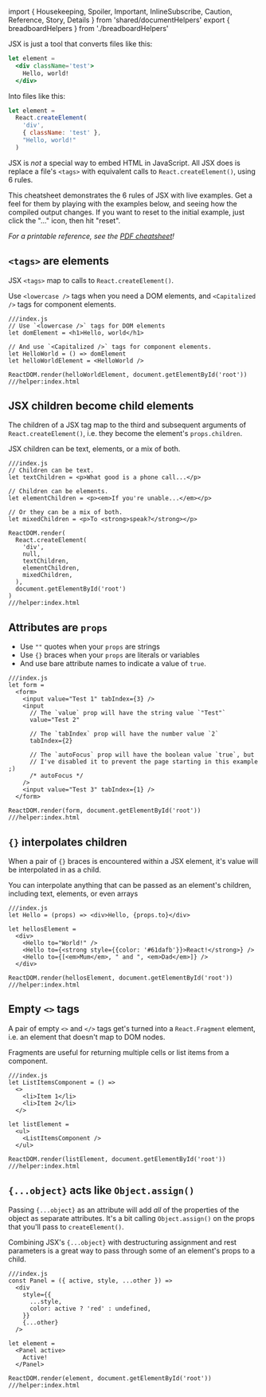 import { Housekeeping, Spoiler, Important, InlineSubscribe, Caution, Reference, Story, Details } from 'shared/documentHelpers'
export { breadboardHelpers } from './breadboardHelpers'


JSX is just a tool that converts files like this:

```jsx
let element =
  <div className='test'>
    Hello, world!
  </div>
```

Into files like this:

```js
let element =
  React.createElement(
    'div',
    { className: 'test' },
    "Hello, world!"
  )
```

JSX is *not* a special way to embed HTML in JavaScript. All JSX does is replace a file's `<tags>` with equivalent calls to `React.createElement()`, using 6 rules.

This cheatsheet demonstrates the 6 rules of JSX with live examples. Get a feel for them by playing with the examples below, and seeing how the compiled output changes. If you want to reset to the initial example, just click the "..." icon, then hit "reset".

*For a printable reference, see the [PDF cheatsheet](/toolbox/react-cheatsheets/#JSX)!*


## `<tags>` are elements

JSX `<tags>` map to calls to `React.createElement()`.

Use `<lowercase />` tags when you need a DOM elements, and `<Capitalized />` tags for component elements.

```jsx{unpersisted,defaultLeftPanel=transformedSource,defaultIsLeftPanelSplit}
///index.js
// Use `<lowercase />` tags for DOM elements
let domElement = <h1>Hello, world</h1>

// And use `<Capitalized />` tags for component elements.
let HelloWorld = () => domElement
let helloWorldElement = <HelloWorld /> 

ReactDOM.render(helloWorldElement, document.getElementById('root'))
///helper:index.html
```


## JSX children become child elements

The children of a JSX tag map to the third and subsequent arguments of `React.createElement()`, i.e. they become the element's `props.children`.

JSX children can be text, elements, or a mix of both.

```jsx{unpersisted,defaultLeftPanel=transformedSource,defaultIsLeftPanelSplit}
///index.js
// Children can be text.
let textChildren = <p>What good is a phone call...</p>

// Children can be elements.
let elementChildren = <p><em>If you're unable...</em></p>

// Or they can be a mix of both.
let mixedChildren = <p>To <strong>speak?</strong></p>

ReactDOM.render(
  React.createElement(
    'div',
    null,
    textChildren,
    elementChildren,
    mixedChildren,
  ),
  document.getElementById('root')
)
///helper:index.html
```


## Attributes are `props`

- Use `""` quotes when your `props` are strings
- Use `{}` braces when your `props` are literals or variables
- And use bare attribute names to indicate a value of `true`.

```jsx{unpersisted,defaultLeftPanel=transformedSource,defaultIsLeftPanelSplit}
///index.js
let form =
  <form>
    <input value="Test 1" tabIndex={3} />
    <input
      // The `value` prop will have the string value `"Test"`
      value="Test 2"

      // The `tabIndex` prop will have the number value `2`
      tabIndex={2}

      // The `autoFocus` prop will have the boolean value `true`, but
      // I've disabled it to prevent the page starting in this example ;)
      /* autoFocus */
    />
    <input value="Test 3" tabIndex={1} />
  </form>
  
ReactDOM.render(form, document.getElementById('root'))
///helper:index.html
```


## `{}` interpolates children

When a pair of `{}` braces is encountered within a JSX element, it's value will be interpolated in as a child.

You can interpolate anything that can be passed as an element's children, including text, elements, or even arrays

```jsx{unpersisted,defaultLeftPanel=transformedSource,defaultIsLeftPanelSplit}
///index.js
let Hello = (props) => <div>Hello, {props.to}</div>

let hellosElement =
  <div>
    <Hello to="World!" />
    <Hello to={<strong style={{color: '#61dafb'}}>React!</strong>} />
    <Hello to={[<em>Mum</em>, " and ", <em>Dad</em>]} />
  </div>
  
ReactDOM.render(hellosElement, document.getElementById('root'))
///helper:index.html
```


## Empty `<>` tags

A pair of empty `<>` and `</>` tags get's turned into a `React.Fragment` element, i.e. an element that doesn't map to DOM nodes.

Fragments are useful for returning multiple cells or list items from a component.

```jsx{unpersisted,defaultLeftPanel=transformedSource,defaultIsLeftPanelSplit}
///index.js
let ListItemsComponent = () =>
  <>
    <li>Item 1</li>
    <li>Item 2</li>
  </>

let listElement =
  <ul>
    <ListItemsComponent />
  </ul>

ReactDOM.render(listElement, document.getElementById('root'))
///helper:index.html
```


## `{...object}` acts like `Object.assign()`

Passing `{...object}` as an attribute will add *all* of the properties of the object as separate attributes. It's a bit calling `Object.assign()` on the props that you'll pass to `createElement()`.

Combining JSX's `{...object}` with destructuring assignment and rest parameters is a great way to pass through some of an element's props to a child.

```jsx{unpersisted,defaultLeftPanel=transformedSource,defaultIsLeftPanelSplit}
///index.js
const Panel = ({ active, style, ...other }) =>
  <div
    style={{
      ...style,
      color: active ? 'red' : undefined,
    }}
    {...other}
  />

let element =
  <Panel active>
    Active!
  </Panel>
  
ReactDOM.render(element, document.getElementById('root'))
///helper:index.html
```
